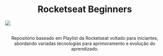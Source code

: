 <h1 align="center"> Rocketseat Beginners</h1>
<img align="center" src="https://ik.imagekit.io/Nscmnt/logo_4ITnwNUnB.svg"> </br></br>
<p align="center"> Repositório baseado em Playlist da Rocketseat voltado para iniciantes, abordando variadas tecnologias para aprimoramento e evolução do aprendizado.</p>
